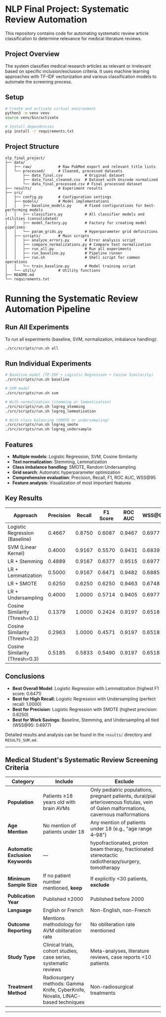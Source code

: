 # NLP Final Project: Systematic Review Automation

This repository contains code for automating systematic review article classification to determine relevance for medical literature reviews.

## Project Overview

The system classifies medical research articles as relevant or irrelevant based on specific inclusion/exclusion criteria. It uses machine learning approaches with TF-IDF vectorization and various classification models to automate the screening process.

## Setup

```bash
# Create and activate virtual environment
python3 -m venv venv
source venv/bin/activate

# Install dependencies
pip install -r requirements.txt
```

## Project Structure

```
nlp_final_project/
├── data/
│   ├── raw/            # Raw PubMed export and relevant title lists
│   └── processed/      # Cleaned, processed datasets
│       ├── data_final.csv          # Original dataset
│       ├── data_final_cleaned.csv  # Dataset with Unicode normalized
│       └── data_final_processed.csv # Final processed dataset
├── results/            # Experiment results
├── src/
│   ├── config.py       # Configuration settings
│   ├── models/         # Model implementations
│   │   ├── baseline_models.py      # Fixed configurations for best-performing models
│   │   ├── classifiers.py          # All classifier models and utilities (consolidated)
│   │   ├── model_factory.py        # Factory for creating model pipelines
│   │   └── param_grids.py          # Hyperparameter grid definitions
│   ├── scripts/        # Main scripts
│   │   ├── analyze_errors.py       # Error analysis script
│   │   ├── compare_normalizations.py # Compare text normalization
│   │   ├── run_all.py              # Run all experiments
│   │   ├── run_baseline.py         # Pipeline runner
│   │   ├── run.sh                  # Shell script for common operations
│   │   └── train_baseline.py       # Model training script
│   └── utils/          # Utility functions
├── README.md
└── requirements.txt
```

# Running the Systematic Review Automation Pipeline

## Run All Experiments
To run all experiments (baseline, SVM, normalization, imbalance handling):

```bash
./src/scripts/run.sh all
```

## Run Individual Experiments

```bash
# Baseline model (TF-IDF + Logistic Regression + Cosine Similarity)
./src/scripts/run.sh baseline

# SVM model
./src/scripts/run.sh svm

# With normalization (stemming or lemmatization)
./src/scripts/run.sh logreg_stemming
./src/scripts/run.sh logreg_lemmatization

# With class balancing (SMOTE or undersampling)
./src/scripts/run.sh logreg_smote
./src/scripts/run.sh logreg_undersample
```

## Features
* **Multiple models**: Logistic Regression, SVM, Cosine Similarity
* **Text normalization**: Stemming, Lemmatization
* **Class imbalance handling**: SMOTE, Random Undersampling
* **Grid search**: Automatic hyperparameter optimization
* **Comprehensive evaluation**: Precision, Recall, F1, ROC AUC, WSS@95
* **Feature analysis**: Visualization of most important features

## Key Results

| Approach                        | Precision | Recall  | F1 Score | ROC AUC | WSS@95 |
|---------------------------------|-----------|---------|----------|---------|--------|
| Logistic Regression (Baseline)  | 0.4667    | 0.8750  | 0.6087   | 0.9467  | 0.6977 |
| SVM (Linear Kernel)             | 0.4000    | 0.9167  | 0.5570   | 0.9431  | 0.6839 |
| LR + Stemming                   | 0.4889    | 0.9167  | 0.6377   | 0.9515  | 0.6977 |
| LR + Lemmatization              | 0.5000    | 0.9167  | 0.6471   | 0.9482  | 0.6885 |
| LR + SMOTE                      | 0.6250    | 0.6250  | 0.6250   | 0.9463  | 0.6748 |
| LR + Undersampling              | 0.4000    | 1.0000  | 0.5714   | 0.9405  | 0.6977 |
| Cosine Similarity (Thresh=0.1)  | 0.1379    | 1.0000  | 0.2424   | 0.9197  | 0.6518 |
| Cosine Similarity (Thresh=0.2)  | 0.2963    | 1.0000  | 0.4571   | 0.9197  | 0.6518 |
| Cosine Similarity (Thresh=0.3)  | 0.5185    | 0.5833  | 0.5490   | 0.9197  | 0.6518 |

## Conclusions

- **Best Overall Model**: Logistic Regression with Lemmatization (highest F1 score: 0.6471)
- **Best for High Recall**: Logistic Regression with Undersampling (perfect recall: 1.0000)
- **Best for Precision**: Logistic Regression with SMOTE (highest precision: 0.6250)
- **Best for Work Savings**: Baseline, Stemming, and Undersampling all tied (WSS@95: 0.6977)

Detailed results and analysis can be found in the `results/` directory and `RESULTS_SUM.md`.

---

## Medical Student's Systematic Review Screening Criteria

| Category                         | Include                                                                          | Exclude                                                                                                                                                   |
|----------------------------------|----------------------------------------------------------------------------------|-----------------------------------------------------------------------------------------------------------------------------------------------------------|
| **Population**                   | Patients ≥18 years old with brain AVMs                                           | Only pediatric populations, pregnant patients, dural/pial arteriovenous fistulas, vein of Galen malformations, cavernous malformations                    |
| **Age Mention**                  | No mention of patients under 18                                                  | Any mention of patients under 18 (e.g., "age range 4–98")                                                                                                 |
| **Automatic Exclusion Keywords** | —                                                                                | hypofractionated, proton beam therapy, fractionated stereotactic radiotherapy/surgery, tomotherapy                                                        |
| **Minimum Sample Size**          | If no patient number mentioned, **keep**                                         | If explicitly <30 patients, **exclude**                                                                                                                   |
| **Publication Year**             | Published ≥2000                                                                  | Published before 2000                                                                                                                                     |
| **Language**                     | English or French                                                               | Non-English, non-French                                                                                                                                   |
| **Outcome Reporting**            | Mentions methodology for AVM obliteration rate                                  | No obliteration rate mentioned                                                                                                                            |
| **Study Type**                   | Clinical trials, cohort studies, case series, systematic reviews                | Meta-analyses, literature reviews, case reports <10 patients                                                                                              |
| **Treatment Method**             | Radiosurgery methods: Gamma Knife, CyberKnife, Novalis, LINAC-based techniques   | Non-radiosurgical treatments                                                                                                                              |

---
